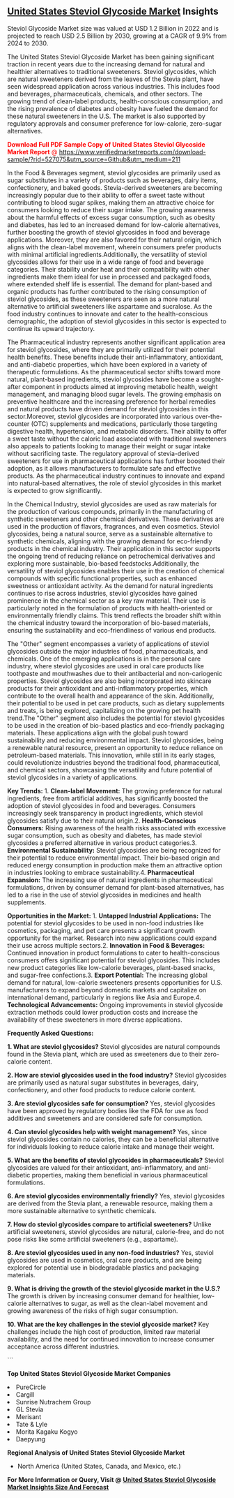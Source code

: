 <h2><a href="https://www.verifiedmarketreports.com/download-sample/?rid=527075&amp;utm_source=Github&amp;utm_medium=211" target="_blank">United States Steviol Glycoside Market</a> Insights</h2><p>Steviol Glycoside Market size was valued at USD 1.2 Billion in 2022 and is projected to reach USD 2.5 Billion by 2030, growing at a CAGR of 9.9% from 2024 to 2030.</p><p><p>The United States Steviol Glycoside Market has been gaining significant traction in recent years due to the increasing demand for natural and healthier alternatives to traditional sweeteners. Steviol glycosides, which are natural sweeteners derived from the leaves of the Stevia plant, have seen widespread application across various industries. This includes food and beverages, pharmaceuticals, chemicals, and other sectors. The growing trend of clean-label products, health-conscious consumption, and the rising prevalence of diabetes and obesity have fueled the demand for these natural sweeteners in the U.S. The market is also supported by regulatory approvals and consumer preference for low-calorie, zero-sugar alternatives. <p><span class=""><span style="color: #ff0000;"><strong>Download Full PDF Sample Copy of United States Steviol Glycoside Market Report</strong> @ </span><a href="https://www.verifiedmarketreports.com/download-sample/?rid=527075&amp;utm_source=Github&amp;utm_medium=211" target="_blank">https://www.verifiedmarketreports.com/download-sample/?rid=527075&amp;utm_source=Github&amp;utm_medium=211</a></span></p></p><p>In the Food & Beverages segment, steviol glycosides are primarily used as sugar substitutes in a variety of products such as beverages, dairy items, confectionery, and baked goods. Stevia-derived sweeteners are becoming increasingly popular due to their ability to offer a sweet taste without contributing to blood sugar spikes, making them an attractive choice for consumers looking to reduce their sugar intake. The growing awareness about the harmful effects of excess sugar consumption, such as obesity and diabetes, has led to an increased demand for low-calorie alternatives, further boosting the growth of steviol glycosides in food and beverage applications. Moreover, they are also favored for their natural origin, which aligns with the clean-label movement, wherein consumers prefer products with minimal artificial ingredients.Additionally, the versatility of steviol glycosides allows for their use in a wide range of food and beverage categories. Their stability under heat and their compatibility with other ingredients make them ideal for use in processed and packaged foods, where extended shelf life is essential. The demand for plant-based and organic products has further contributed to the rising consumption of steviol glycosides, as these sweeteners are seen as a more natural alternative to artificial sweeteners like aspartame and sucralose. As the food industry continues to innovate and cater to the health-conscious demographic, the adoption of steviol glycosides in this sector is expected to continue its upward trajectory.<p>The Pharmaceutical industry represents another significant application area for steviol glycosides, where they are primarily utilized for their potential health benefits. These benefits include their anti-inflammatory, antioxidant, and anti-diabetic properties, which have been explored in a variety of therapeutic formulations. As the pharmaceutical sector shifts toward more natural, plant-based ingredients, steviol glycosides have become a sought-after component in products aimed at improving metabolic health, weight management, and managing blood sugar levels. The growing emphasis on preventive healthcare and the increasing preference for herbal remedies and natural products have driven demand for steviol glycosides in this sector.Moreover, steviol glycosides are incorporated into various over-the-counter (OTC) supplements and medications, particularly those targeting digestive health, hypertension, and metabolic disorders. Their ability to offer a sweet taste without the caloric load associated with traditional sweeteners also appeals to patients looking to manage their weight or sugar intake without sacrificing taste. The regulatory approval of stevia-derived sweeteners for use in pharmaceutical applications has further boosted their adoption, as it allows manufacturers to formulate safe and effective products. As the pharmaceutical industry continues to innovate and expand into natural-based alternatives, the role of steviol glycosides in this market is expected to grow significantly.<p>In the Chemical Industry, steviol glycosides are used as raw materials for the production of various compounds, primarily in the manufacturing of synthetic sweeteners and other chemical derivatives. These derivatives are used in the production of flavors, fragrances, and even cosmetics. Steviol glycosides, being a natural source, serve as a sustainable alternative to synthetic chemicals, aligning with the growing demand for eco-friendly products in the chemical industry. Their application in this sector supports the ongoing trend of reducing reliance on petrochemical derivatives and exploring more sustainable, bio-based feedstocks.Additionally, the versatility of steviol glycosides enables their use in the creation of chemical compounds with specific functional properties, such as enhanced sweetness or antioxidant activity. As the demand for natural ingredients continues to rise across industries, steviol glycosides have gained prominence in the chemical sector as a key raw material. Their use is particularly noted in the formulation of products with health-oriented or environmentally friendly claims. This trend reflects the broader shift within the chemical industry toward the incorporation of bio-based materials, ensuring the sustainability and eco-friendliness of various end products.<p>The "Other" segment encompasses a variety of applications of steviol glycosides outside the major industries of food, pharmaceuticals, and chemicals. One of the emerging applications is in the personal care industry, where steviol glycosides are used in oral care products like toothpaste and mouthwashes due to their antibacterial and non-cariogenic properties. Steviol glycosides are also being incorporated into skincare products for their antioxidant and anti-inflammatory properties, which contribute to the overall health and appearance of the skin. Additionally, their potential to be used in pet care products, such as dietary supplements and treats, is being explored, capitalizing on the growing pet health trend.The "Other" segment also includes the potential for steviol glycosides to be used in the creation of bio-based plastics and eco-friendly packaging materials. These applications align with the global push toward sustainability and reducing environmental impact. Steviol glycosides, being a renewable natural resource, present an opportunity to reduce reliance on petroleum-based materials. This innovation, while still in its early stages, could revolutionize industries beyond the traditional food, pharmaceutical, and chemical sectors, showcasing the versatility and future potential of steviol glycosides in a variety of applications.<p><strong>Key Trends:</strong> 1. <strong>Clean-label Movement:</strong> The growing preference for natural ingredients, free from artificial additives, has significantly boosted the adoption of steviol glycosides in food and beverages. Consumers increasingly seek transparency in product ingredients, which steviol glycosides satisfy due to their natural origin.2. <strong>Health-Conscious Consumers:</strong> Rising awareness of the health risks associated with excessive sugar consumption, such as obesity and diabetes, has made steviol glycosides a preferred alternative in various product categories.3. <strong>Environmental Sustainability:</strong> Steviol glycosides are being recognized for their potential to reduce environmental impact. Their bio-based origin and reduced energy consumption in production make them an attractive option in industries looking to embrace sustainability.4. <strong>Pharmaceutical Expansion:</strong> The increasing use of natural ingredients in pharmaceutical formulations, driven by consumer demand for plant-based alternatives, has led to a rise in the use of steviol glycosides in medicines and health supplements.<p><strong>Opportunities in the Market:</strong> 1. <strong>Untapped Industrial Applications:</strong> The potential for steviol glycosides to be used in non-food industries like cosmetics, packaging, and pet care presents a significant growth opportunity for the market. Research into new applications could expand their use across multiple sectors.2. <strong>Innovation in Food & Beverages:</strong> Continued innovation in product formulations to cater to health-conscious consumers offers significant potential for steviol glycosides. This includes new product categories like low-calorie beverages, plant-based snacks, and sugar-free confections.3. <strong>Export Potential:</strong> The increasing global demand for natural, low-calorie sweeteners presents opportunities for U.S. manufacturers to expand beyond domestic markets and capitalize on international demand, particularly in regions like Asia and Europe.4. <strong>Technological Advancements:</strong> Ongoing improvements in steviol glycoside extraction methods could lower production costs and increase the availability of these sweeteners in more diverse applications.<p><strong>Frequently Asked Questions:</strong></p><p><strong>1. What are steviol glycosides?</strong> Steviol glycosides are natural compounds found in the Stevia plant, which are used as sweeteners due to their zero-calorie content.</p><p><strong>2. How are steviol glycosides used in the food industry?</strong> Steviol glycosides are primarily used as natural sugar substitutes in beverages, dairy, confectionery, and other food products to reduce calorie content.</p><p><strong>3. Are steviol glycosides safe for consumption?</strong> Yes, steviol glycosides have been approved by regulatory bodies like the FDA for use as food additives and sweeteners and are considered safe for consumption.</p><p><strong>4. Can steviol glycosides help with weight management?</strong> Yes, since steviol glycosides contain no calories, they can be a beneficial alternative for individuals looking to reduce calorie intake and manage their weight.</p><p><strong>5. What are the benefits of steviol glycosides in pharmaceuticals?</strong> Steviol glycosides are valued for their antioxidant, anti-inflammatory, and anti-diabetic properties, making them beneficial in various pharmaceutical formulations.</p><p><strong>6. Are steviol glycosides environmentally friendly?</strong> Yes, steviol glycosides are derived from the Stevia plant, a renewable resource, making them a more sustainable alternative to synthetic chemicals.</p><p><strong>7. How do steviol glycosides compare to artificial sweeteners?</strong> Unlike artificial sweeteners, steviol glycosides are natural, calorie-free, and do not pose risks like some artificial sweeteners (e.g., aspartame). </p><p><strong>8. Are steviol glycosides used in any non-food industries?</strong> Yes, steviol glycosides are used in cosmetics, oral care products, and are being explored for potential use in biodegradable plastics and packaging materials.</p><p><strong>9. What is driving the growth of the steviol glycoside market in the U.S.?</strong> The growth is driven by increasing consumer demand for healthier, low-calorie alternatives to sugar, as well as the clean-label movement and growing awareness of the risks of high sugar consumption.</p><p><strong>10. What are the key challenges in the steviol glycoside market?</strong> Key challenges include the high cost of production, limited raw material availability, and the need for continued innovation to increase consumer acceptance across different industries.</p>```</p><p><strong>Top United States Steviol Glycoside Market Companies</strong></p><div data-test-id=""><p><li>PureCircle</li><li> Cargill</li><li> Sunrise Nutrachem Group</li><li> GL Stevia</li><li> Merisant</li><li> Tate & Lyle</li><li> Morita Kagaku Kogyo</li><li> Daepyung</li></p><div><strong>Regional Analysis of&nbsp;United States Steviol Glycoside Market</strong></div><ul><li dir="ltr"><p dir="ltr">North America&nbsp;(United States, Canada, and Mexico, etc.)</p></li></ul><p><strong>For More Information or Query, Visit @&nbsp;</strong><strong><a href="https://www.verifiedmarketreports.com/product/steviol-glycoside-market-size-and-forecast/?utm_source=Github&amp;utm_medium=211" target="_blank">United States Steviol Glycoside Market Insights Size And Forecast</a></strong></p></div>

